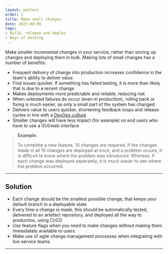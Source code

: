 ```yaml
---
layout: pattern
order: 1
title: Make small changes
date: 2023-08-09
tags:
- Build, release and deploy
- Ways of working
---
```


Make smaller incremental changes in your service, rather than storing up changes and deploying them in bulk. Making lots of small changes has a number of benefits:

- Frequent delivery of change into production increases confidence in the team's ability to deliver value
- Find issues quicker. If something has failed testing, it is more than likely that is due to a recent change
- Makes deployments more predictable and reliable, reducing risk
- When untested failures do occur (even in production), rolling back or fixing is much easier, as only a small part of the system has changed
- Delivers value to users quicker, shortening feedback loops and release cycles in line with a [DevOps culture](https://learn.microsoft.com/en-us/devops/what-is-devops#adopt-a-devops-culture)
- Smaller changes will have less impact (for example) on end users who have to use a GUI/web interface

>**Example**:
>
>To complete a new feature, 10 changes are required. If the changes made in all 10 changes are deployed at once, and a problem occurs, it is difficult to know where the problem was introduced. Whereas, if each change was deployed separately, it is much easier to see where the problem occurred.

---

## Solution

- Each change should be the smallest possible change, that keeps your default branch in a deployable state
- Every time a change is made, this should be automatically tested, delivered to an artefact repository, and deployed all the way to production, using CI/CD
- Use feature flags when you need to make changes without making them immediately available to users
- Make use of agile change management processes when integrating with live service teams
---
